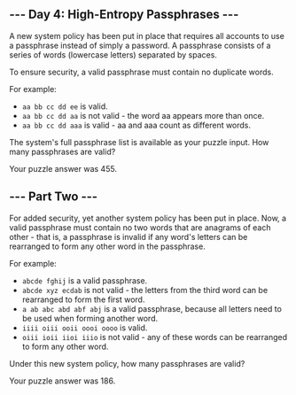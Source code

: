 ## --- Day 4: High-Entropy Passphrases ---

A new system policy has been put in place that requires all accounts to use a passphrase instead of simply a password. A passphrase consists of a series of words (lowercase letters) separated by spaces.

To ensure security, a valid passphrase must contain no duplicate words.

For example:

- `aa bb cc dd ee` is valid.
- `aa bb cc dd aa` is not valid - the word aa appears more than once.
- `aa bb cc dd aaa` is valid - aa and aaa count as different words.

The system's full passphrase list is available as your puzzle input. How many passphrases are valid?

Your puzzle answer was 455.

## --- Part Two ---

For added security, yet another system policy has been put in place. Now, a valid passphrase must contain no two words that are anagrams of each other - that is, a passphrase is invalid if any word's letters can be rearranged to form any other word in the passphrase.

For example:

- `abcde fghij` is a valid passphrase.
- `abcde xyz ecdab` is not valid - the letters from the third word can be rearranged to form the first word.
- `a ab abc abd abf abj` is a valid passphrase, because all letters need to be used when forming another word.
- `iiii oiii ooii oooi oooo` is valid.
- `oiii ioii iioi iiio` is not valid - any of these words can be rearranged to form any other word.

Under this new system policy, how many passphrases are valid?

Your puzzle answer was 186.
